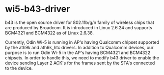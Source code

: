 # wi5-b43-driver
b43 is the open source driver for 802.11b/g/n family of wireless chips that are produced by Broadcom. 
It is introduced in Linux 2.6.24 and supports  BCM4321 and BCM4322 as of Linux 2.6.38.

Currently, Odin Wi-5 is running in AP's having Qualcomm chipset supported by the ath9k and ath9k_htc drivers. In addition to Qualcomm devices, our purpose is to run Odin Wi-5 in the AP's having BCM4321 and BCM4322 chipsets. In order to handle this, we need to modify b43 driver to enable the device sending Layer 2 ACK's for the frames sent by the STA's connected to the device. 

